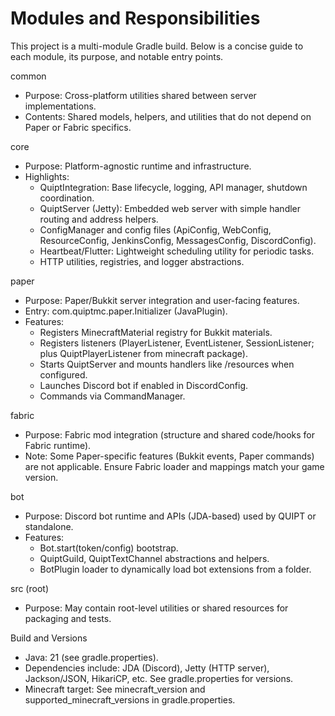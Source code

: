 # Modules and Responsibilities

This project is a multi-module Gradle build. Below is a concise guide to each module, its purpose, and notable entry points.

common
- Purpose: Cross-platform utilities shared between server implementations.
- Contents: Shared models, helpers, and utilities that do not depend on Paper or Fabric specifics.

core
- Purpose: Platform-agnostic runtime and infrastructure.
- Highlights:
  - QuiptIntegration: Base lifecycle, logging, API manager, shutdown coordination.
  - QuiptServer (Jetty): Embedded web server with simple handler routing and address helpers.
  - ConfigManager and config files (ApiConfig, WebConfig, ResourceConfig, JenkinsConfig, MessagesConfig, DiscordConfig).
  - Heartbeat/Flutter: Lightweight scheduling utility for periodic tasks.
  - HTTP utilities, registries, and logger abstractions.

paper
- Purpose: Paper/Bukkit server integration and user-facing features.
- Entry: com.quiptmc.paper.Initializer (JavaPlugin).
- Features:
  - Registers MinecraftMaterial registry for Bukkit materials.
  - Registers listeners (PlayerListener, EventListener, SessionListener; plus QuiptPlayerListener from minecraft package).
  - Starts QuiptServer and mounts handlers like /resources when configured.
  - Launches Discord bot if enabled in DiscordConfig.
  - Commands via CommandManager.

fabric
- Purpose: Fabric mod integration (structure and shared code/hooks for Fabric runtime).
- Note: Some Paper-specific features (Bukkit events, Paper commands) are not applicable. Ensure Fabric loader and mappings match your game version.

bot
- Purpose: Discord bot runtime and APIs (JDA-based) used by QUIPT or standalone.
- Features:
  - Bot.start(token/config) bootstrap.
  - QuiptGuild, QuiptTextChannel abstractions and helpers.
  - BotPlugin loader to dynamically load bot extensions from a folder.

src (root)
- Purpose: May contain root-level utilities or shared resources for packaging and tests.

Build and Versions
- Java: 21 (see gradle.properties).
- Dependencies include: JDA (Discord), Jetty (HTTP server), Jackson/JSON, HikariCP, etc. See gradle.properties for versions.
- Minecraft target: See minecraft_version and supported_minecraft_versions in gradle.properties.
